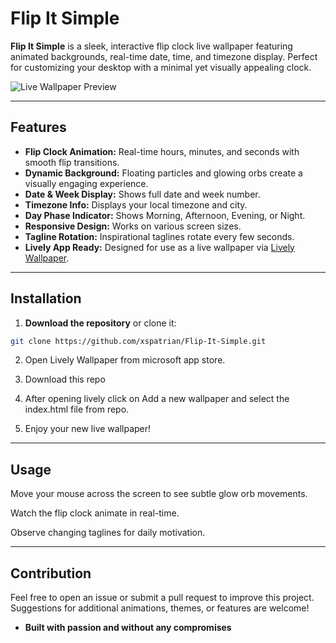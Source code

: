 # Flip It Simple

**Flip It Simple** is a sleek, interactive flip clock live wallpaper featuring animated backgrounds, real-time date, time, and timezone display. Perfect for customizing your desktop with a minimal yet visually appealing clock.

![Live Wallpaper Preview](https://drive.google.com/file/d/1AY0AJA2ZmXLjjXk_lqBl4XBRPSHNsZ5J/view?usp=drive_link)


---

## Features

- **Flip Clock Animation:** Real-time hours, minutes, and seconds with smooth flip transitions.
- **Dynamic Background:** Floating particles and glowing orbs create a visually engaging experience.
- **Date & Week Display:** Shows full date and week number.
- **Timezone Info:** Displays your local timezone and city.
- **Day Phase Indicator:** Shows Morning, Afternoon, Evening, or Night.
- **Responsive Design:** Works on various screen sizes.
- **Tagline Rotation:** Inspirational taglines rotate every few seconds.
- **Lively App Ready:** Designed for use as a live wallpaper via [Lively Wallpaper](https://rocksdanister.github.io/lively/).

---

## Installation

1. **Download the repository** or clone it:

```bash
git clone https://github.com/xspatrian/Flip-It-Simple.git

```
2. Open Lively Wallpaper from microsoft app store.

3. Download this repo

4. After opening lively click on Add a new wallpaper and select the index.html file from repo.

5. Enjoy your new live wallpaper!

---

## Usage

Move your mouse across the screen to see subtle glow orb movements.

Watch the flip clock animate in real-time.

Observe changing taglines for daily motivation.

---

## Contribution

Feel free to open an issue or submit a pull request to improve this project. Suggestions for additional animations, themes, or features are welcome!

- **Built with passion and without any compromises** 
